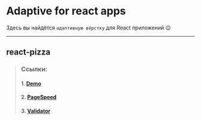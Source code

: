 # Adaptive for react apps
Здесь вы найдётся `адаптивную вёрстку` для React приложений &#128521;
***

## react-pizza
> ### Ссылки:
> #### 1. [Demo](https://tmp-react-pizza.netlify.app)
> #### 2. [PageSpeed](https://pagespeed.web.dev/report?url=https%3A%2F%2Ftmp-react-pizza.netlify.app)
> #### 3. [Validator](https://validator.w3.org/nu/?doc=http%3A%2F%2Ftmp-react-pizza.netlify.app%2F)